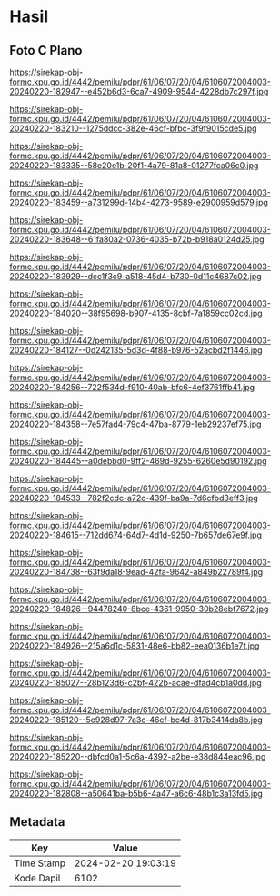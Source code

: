 # Hasil

## Foto C Plano

https://sirekap-obj-formc.kpu.go.id/4442/pemilu/pdpr/61/06/07/20/04/6106072004003-20240220-182947--e452b6d3-6ca7-4909-9544-4228db7c297f.jpg

https://sirekap-obj-formc.kpu.go.id/4442/pemilu/pdpr/61/06/07/20/04/6106072004003-20240220-183210--1275ddcc-382e-46cf-bfbc-3f9f9015cde5.jpg

https://sirekap-obj-formc.kpu.go.id/4442/pemilu/pdpr/61/06/07/20/04/6106072004003-20240220-183335--58e20e1b-20f1-4a79-81a8-01277fca06c0.jpg

https://sirekap-obj-formc.kpu.go.id/4442/pemilu/pdpr/61/06/07/20/04/6106072004003-20240220-183459--a731299d-14b4-4273-9589-e2900959d579.jpg

https://sirekap-obj-formc.kpu.go.id/4442/pemilu/pdpr/61/06/07/20/04/6106072004003-20240220-183648--61fa80a2-0736-4035-b72b-b918a0124d25.jpg

https://sirekap-obj-formc.kpu.go.id/4442/pemilu/pdpr/61/06/07/20/04/6106072004003-20240220-183929--dcc1f3c9-a518-45d4-b730-0d11c4687c02.jpg

https://sirekap-obj-formc.kpu.go.id/4442/pemilu/pdpr/61/06/07/20/04/6106072004003-20240220-184020--38f95698-b907-4135-8cbf-7a1859cc02cd.jpg

https://sirekap-obj-formc.kpu.go.id/4442/pemilu/pdpr/61/06/07/20/04/6106072004003-20240220-184127--0d242135-5d3d-4f88-b976-52acbd2f1446.jpg

https://sirekap-obj-formc.kpu.go.id/4442/pemilu/pdpr/61/06/07/20/04/6106072004003-20240220-184256--722f534d-f910-40ab-bfc6-4ef3761ffb41.jpg

https://sirekap-obj-formc.kpu.go.id/4442/pemilu/pdpr/61/06/07/20/04/6106072004003-20240220-184358--7e57fad4-79c4-47ba-8779-1eb29237ef75.jpg

https://sirekap-obj-formc.kpu.go.id/4442/pemilu/pdpr/61/06/07/20/04/6106072004003-20240220-184445--a0debbd0-9ff2-469d-9255-6260e5d90192.jpg

https://sirekap-obj-formc.kpu.go.id/4442/pemilu/pdpr/61/06/07/20/04/6106072004003-20240220-184533--782f2cdc-a72c-439f-ba9a-7d6cfbd3eff3.jpg

https://sirekap-obj-formc.kpu.go.id/4442/pemilu/pdpr/61/06/07/20/04/6106072004003-20240220-184615--712dd674-64d7-4d1d-9250-7b657de67e9f.jpg

https://sirekap-obj-formc.kpu.go.id/4442/pemilu/pdpr/61/06/07/20/04/6106072004003-20240220-184738--63f9da18-9ead-42fa-9642-a849b22789f4.jpg

https://sirekap-obj-formc.kpu.go.id/4442/pemilu/pdpr/61/06/07/20/04/6106072004003-20240220-184826--94478240-8bce-4361-9950-30b28ebf7672.jpg

https://sirekap-obj-formc.kpu.go.id/4442/pemilu/pdpr/61/06/07/20/04/6106072004003-20240220-184926--215a6d1c-5831-48e6-bb82-eea0136b1e7f.jpg

https://sirekap-obj-formc.kpu.go.id/4442/pemilu/pdpr/61/06/07/20/04/6106072004003-20240220-185027--28b123d6-c2bf-422b-acae-dfad4cb1a0dd.jpg

https://sirekap-obj-formc.kpu.go.id/4442/pemilu/pdpr/61/06/07/20/04/6106072004003-20240220-185120--5e928d97-7a3c-46ef-bc4d-817b3414da8b.jpg

https://sirekap-obj-formc.kpu.go.id/4442/pemilu/pdpr/61/06/07/20/04/6106072004003-20240220-185220--dbfcd0a1-5c6a-4392-a2be-e38d844eac96.jpg

https://sirekap-obj-formc.kpu.go.id/4442/pemilu/pdpr/61/06/07/20/04/6106072004003-20240220-182808--a50641ba-b5b6-4a47-a6c6-48b1c3a13fd5.jpg


## Metadata

| Key        | Value               |
| ---------- | ------------------- |
| Time Stamp | 2024-02-20 19:03:19 |
| Kode Dapil | 6102                |



